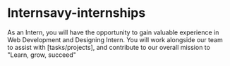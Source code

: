 # Internsavy-internships
As an Intern, you will have the opportunity to gain valuable experience in Web Development and Designing Intern. You will work alongside our team to assist with [tasks/projects], and contribute to our overall mission to "Learn, grow, succeed" 
